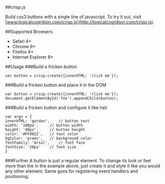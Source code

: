 ##crisp.js

Build css3 buttons with a single line of javascript. To try it out, visit [www.logicalcognition.com/crisp.js](http://logicalcognition.com/crisp.js).

##Supported Browsers

* Safari 4+
* Chrome 9+
* Firefox 4+
* Internet Explorer 8+

##Usage
###Build a fricken button
```console
var button = crisp.create({innerHTML: 'click me'});
```
###Build a fricken button and place it in the DOM
```console
var button = crisp.create({innerHTML: 'click me'});
document.getElementById('foo').appendChild(button);
```
###Build a fricken button and configure it like hell
```console
var args = {
innerHTML: 'gordon',	// button text
width: '100px',		// button width
height: '40px',		// button height
color: '#FF0022',	// text color
bgColor: 'green',	// background color
fontFamily: 'Arial',	// font face
fontSize: '20px'	// font size
}
```
###Further
A button is just a regular element. To change its look or feel more than the in the example above, just create it and style it like you would any other element. Same goes for registering event handlers and positioning.